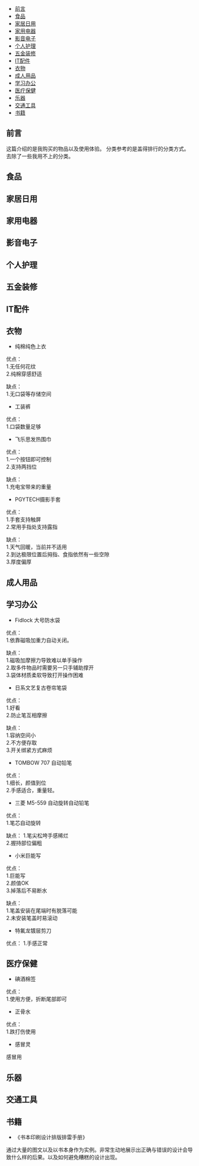 
<!-- @import "[TOC]" {cmd="toc" depthFrom=1 depthTo=6 orderedList=false} -->

<!-- code_chunk_output -->

- [前言](#前言)
- [食品](#食品)
- [家居日用](#家居日用)
- [家用电器](#家用电器)
- [影音电子](#影音电子)
- [个人护理](#个人护理)
- [五金装修](#五金装修)
- [IT配件](#it配件)
- [衣物](#衣物)
- [成人用品](#成人用品)
- [学习办公](#学习办公)
- [医疗保健](#医疗保健)
- [乐器](#乐器)
- [交通工具](#交通工具)
- [书籍](#书籍)

<!-- /code_chunk_output -->

## 前言

这篇介绍的是我购买的物品以及使用体验。
分类参考的是盖得排行的分类方式。去除了一些我用不上的分类。

## 食品

## 家居日用

## 家用电器

## 影音电子

## 个人护理

## 五金装修

## IT配件

## 衣物

- 纯棉纯色上衣

优点：  
1.无任何花纹  
2.纯棉穿感舒适

缺点：  
1.无口袋等存储空间

- 工装裤

优点：  
1.口袋数量足够

- 飞乐思发热围巾

优点：  
1.一个按钮即可控制  
2.支持两挡位  

缺点：  
1.充电宝带来的重量

- PGYTECH摄影手套

优点：  
1.手套支持触屏  
2.常用手指处支持露指  

缺点：  
1.天气回暖，当前并不适用  
2.到达极限位置后拇指、食指依然有一些空隙  
3.厚度偏厚

## 成人用品

## 学习办公

- Fidlock 大号防水袋

优点：  
1.依靠磁吸加重力自动关闭。  

缺点：  
1.磁吸加摩擦力导致难以单手操作  
2.取多件物品时需要另一只手辅助撑开  
3.袋体材质柔软导致打开操作困难

- 日系文艺复古卷帘笔袋

优点：  
1.好看  
2.防止笔互相摩擦

缺点：  
1.容纳空间小  
2.不方便存取  
3.开关绑紧方式麻烦

- TOMBOW 707 自动铅笔

优点：  
1.细长，颜值到位  
2.手感适合，重量轻。

- 三菱 M5-559 自动旋转自动铅笔

优点：  
1.笔芯自动旋转

缺点：
1.笔尖松垮手感稀烂  
2.握持部位偏粗

- 小米巨能写

优点：  
1.巨能写  
2.颜值OK  
3.掉落后不易断水

缺点：  
1.笔盖安装在尾端时有脱落可能  
2.未安装笔盖时易滚动

- 特氟龙镀层剪刀

优点：
1.手感正常

## 医疗保健

- 碘酒棉签

优点：  
1.使用方便，折断尾部即可

- 正骨水

优点：  
1.跌打伤使用

- 感冒灵

感冒用

## 乐器

## 交通工具

## 书籍

- 《书本印刷设计排版排雷手册》

通过大量的图文以及以书本身作为实例。非常生动地展示出正确与错误的设计会导致什么样的后果。以及如何避免糟糕的设计出现。  
